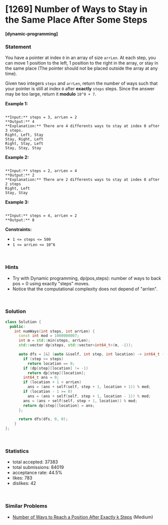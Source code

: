 # [1269] Number of Ways to Stay in the Same Place After Some Steps

**[dynamic-programming]**

### Statement

You have a pointer at index `0` in an array of size `arrLen`. At each step, you can move 1 position to the left, 1 position to the right in the array, or stay in the same place (The pointer should not be placed outside the array at any time).

Given two integers `steps` and `arrLen`, return the number of ways such that your pointer is still at index `0` after **exactly** `steps` steps. Since the answer may be too large, return it **modulo** `10^9 + 7`.


**Example 1:**

```

**Input:** steps = 3, arrLen = 2
**Output:** 4
**Explanation:** There are 4 differents ways to stay at index 0 after 3 steps.
Right, Left, Stay
Stay, Right, Left
Right, Stay, Left
Stay, Stay, Stay

```

**Example 2:**

```

**Input:** steps = 2, arrLen = 4
**Output:** 2
**Explanation:** There are 2 differents ways to stay at index 0 after 2 steps
Right, Left
Stay, Stay

```

**Example 3:**

```

**Input:** steps = 4, arrLen = 2
**Output:** 8

```

**Constraints:**
* `1 <= steps <= 500`
* `1 <= arrLen <= 10^6`


<br />

### Hints

- Try with Dynamic programming, dp(pos,steps): number of ways to back pos = 0 using exactly "steps" moves.
- Notice that the computational complexity does not depend of "arrlen".

<br />

### Solution

```cpp
class Solution {
  public:
    int numWays(int steps, int arrLen) {
      const int mod = 1000000007;
      int m = std::min(steps, arrLen);
      std::vector dp(steps, std::vector<int64_t>(m, -1));

      auto dfs = [&] (auto &&self, int step, int location) -> int64_t {
        if (step >= steps)
          return location == 0;
        if (dp[step][location] != -1)
          return dp[step][location];
        int64_t ans = 0;
        if (location + 1 < arrLen)
          ans = (ans + self(self, step + 1, location + 1)) % mod;
        if (location - 1 >= 0)
          ans = (ans + self(self, step + 1, location - 1)) % mod;
        ans = (ans + self(self, step + 1, location)) % mod;
        return dp[step][location] = ans;
      };

      return dfs(dfs, 0, 0);
    }
};
```

<br />

### Statistics

- total accepted: 37383
- total submissions: 84019
- acceptance rate: 44.5%
- likes: 783
- dislikes: 42

<br />

### Similar Problems

- [Number of Ways to Reach a Position After Exactly k Steps](https://leetcode.com/problems/number-of-ways-to-reach-a-position-after-exactly-k-steps) (Medium)
